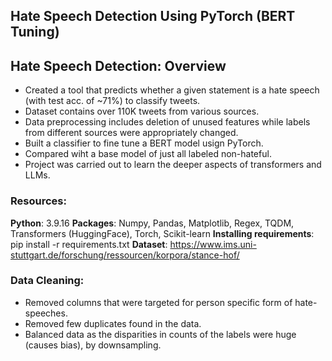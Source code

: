 ## Hate Speech Detection Using PyTorch (BERT Tuning)

## Hate Speech Detection: Overview

* Created a tool that predicts whether a given statement is a hate speech (with test acc. of ~71%) to classify tweets.
* Dataset contains over 110K tweets from various sources.
* Data preprocessing includes deletion of unused features while labels from different sources were appropriately changed.
* Built a classifier to fine tune a BERT model usign PyTorch.
* Compared wiht a base model of just all labeled non-hateful.
* Project was carried out to learn the deeper aspects of transformers and LLMs. 

### Resources:
**Python**: 3.9.16
**Packages**: Numpy, Pandas, Matplotlib, Regex, TQDM, Transformers (HuggingFace), Torch, Scikit-learn
**Installing requirements**: pip install -r requirements.txt
**Dataset**: https://www.ims.uni-stuttgart.de/forschung/ressourcen/korpora/stance-hof/

### Data Cleaning:
* Removed columns that were targeted for person specific form of hate-speeches.
* Removed few duplicates found in the data.
* Balanced data as the disparities in counts of the labels were huge (causes bias), by downsampling.
